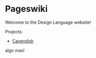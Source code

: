 # Pageswiki

Welcome to the Design Language website!

Projects:

- [Cavendish](https://bgazzera.github.io/Pageswiki/Cavendish/index.html)

algo mas!